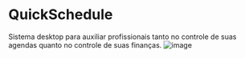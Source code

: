 # QuickSchedule #
Sistema desktop para auxiliar profissionais tanto no controle de suas agendas quanto no controle de suas finanças.
![image](https://user-images.githubusercontent.com/90571586/175789371-b615273a-3451-467c-b243-c7718d1745fd.png)
